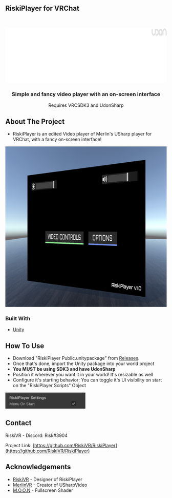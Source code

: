 ## RiskiPlayer for VRChat

<!-- PROJECT LOGO -->
<br />
<p align="center">
  <a href="https://github.com/RiskiVR/RiskiPlayer">
    <img src="https://github.com/RiskiVR/RiskiPlayer/blob/main/images/RiskiPlayerLogo.png" alt="Logo" width="1000" height="170">
  </a>

  <h3 align="center">Simple and fancy video player with an on-screen interface</h3>

  <p align="center">
    Requires VRCSDK3 and UdonSharp
    <br />
  </p>
</p>

<!-- ABOUT THE PROJECT -->
## About The Project

- RiskiPlayer is an edited Video player of Merlin's USharp player for VRChat, with a fancy on-screen interface!

<img src="https://github.com/RiskiVR/RiskiPlayer/blob/main/images/RiskiPlayer.png" alt="Player" width="1000" height="500">

### Built With

* [Unity](https://unity.com/)

<!-- GETTING STARTED -->
## How To Use

 - Download "RiskiPlayer Public.unitypackage" from [Releases](https://github.com/RiskiVR/RiskiPlayer/releases/latest).
 - Once that's done, import the Unity package into your world project
 - **You MUST be using SDK3 and have UdonSharp**
 - Position it wherever you want it in your world! It's resizable as well
 - Configure it's starting behavior; You can toggle it's UI visibility on start on the "RiskiPlayer Scripts" Object
<img src="https://github.com/RiskiVR/RiskiPlayer/blob/main/images/RiskiPlayer MenuOnStart.png" alt="Player" width="250" height="50">

<!-- CONTACT -->
## Contact

RiskiVR - Discord: Risk#3904

Project Link: [https://github.com/RiskiVR/RiskiPlayer](https://github.com/RiskiVR/RiskiPlayer)



<!-- ACKNOWLEDGEMENTS -->
## Acknowledgements

* [RiskiVR](https://www.patreon.com/riskivr) - Designer of RiskiPlayer
* [MerlinVR](https://github.com/MerlinVR/USharpVideo) - Creator of USharpVideo
* [M.O.O.N](https://www.youtube.com/channel/UC6pqxF0s6FSu6oVm-70lzqQ) - Fullscreen Shader
